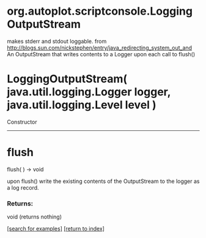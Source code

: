 # org.autoplot.scriptconsole.LoggingOutputStream

makes stderr and stdout loggable.
 from http://blogs.sun.com/nickstephen/entry/java_redirecting_system_out_and
 An OutputStream that writes contents to a Logger upon each call to flush()

# LoggingOutputStream( java.util.logging.Logger logger, java.util.logging.Level level )
Constructor

***
<a name="flush"></a>
# flush
flush(  ) &rarr; void

upon flush() write the existing contents of the OutputStream
 to the logger as a log record.

### Returns:
void (returns nothing)


<a href="https://github.com/autoplot/dev/search?q=flush&unscoped_q=flush">[search for examples]</a>
<a href="https://github.com/autoplot/documentation/blob/master/javadoc/index-all.md">[return to index]</a>

